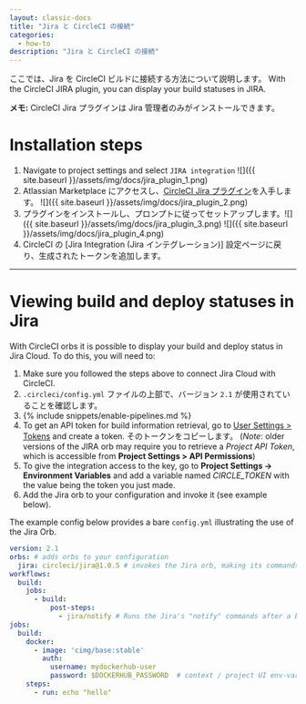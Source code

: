 ```yaml
---
layout: classic-docs
title: "Jira と CircleCI の接続"
categories:
  - how-to
description: "Jira と CircleCI の接続"
---
```


ここでは、Jira を CircleCI ビルドに接続する方法について説明します。 With the CircleCI JIRA plugin, you can display your build statuses in JIRA.

**メモ:** CircleCI Jira プラグインは Jira 管理者のみがインストールできます。

# Installation steps

1. Navigate to project settings and select `JIRA integration` ![]({{ site.baseurl }}/assets/img/docs/jira_plugin_1.png)
2. Atlassian Marketplace にアクセスし、[CircleCI Jira プラグイン](https://marketplace.atlassian.com/apps/1215946/circleci-for-jira?hosting=cloud&tab=overview)を入手します。 ![]({{ site.baseurl }}/assets/img/docs/jira_plugin_2.png)
3. プラグインをインストールし、プロンプトに従ってセットアップします。![]({{ site.baseurl }}/assets/img/docs/jira_plugin_3.png) ![]({{ site.baseurl }}/assets/img/docs/jira_plugin_4.png)
4. CircleCI の [Jira Integration (Jira インテグレーション)] 設定ページに戻り、生成されたトークンを追加します。

* * *

# Viewing build and deploy statuses in Jira

With CircleCI orbs it is possible to display your build and deploy status in Jira Cloud. To do this, you will need to:

1. Make sure you followed the steps above to connect Jira Cloud with CircleCI.
2. `.circleci/config.yml` ファイルの上部で、バージョン `2.1` が使用されていることを確認します。
3. {% include snippets/enable-pipelines.md %}
4. To get an API token for build information retrieval, go to [User Settings > Tokens](https://app.circleci.com/settings/user/tokens) and create a token. そのトークンをコピーします。 (*Note*: older versions of the JIRA orb may require you to retrieve a *Project API Token*, which is accessible from **Project Settings > API Permissions**)
5. To give the integration access to the key, go to **Project Settings -> Environment Variables** and add a variable named *CIRCLE_TOKEN* with the value being the token you just made.
6. Add the Jira orb to your configuration and invoke it (see example below).

The example config below provides a bare `config.yml` illustrating the use of the Jira Orb.

```yaml
version: 2.1
orbs: # adds orbs to your configuration
  jira: circleci/jira@1.0.5 # invokes the Jira orb, making its commands accessible
workflows:
  build:
    jobs:
      - build:
          post-steps:
            - jira/notify # Runs the Jira's "notify" commands after a build has finished its steps.
jobs:
  build:
    docker:
      - image: 'cimg/base:stable'
        auth:
          username: mydockerhub-user
          password: $DOCKERHUB_PASSWORD  # context / project UI env-var reference
    steps:
      - run: echo "hello"
```